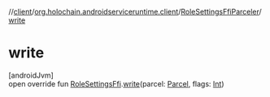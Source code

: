 //[client](../../../index.md)/[org.holochain.androidserviceruntime.client](../index.md)/[RoleSettingsFfiParceler](index.md)/[write](write.md)

# write

[androidJvm]\
open override fun [RoleSettingsFfi](../-role-settings-ffi/index.md).[write](write.md)(parcel: [Parcel](https://developer.android.com/reference/kotlin/android/os/Parcel.html), flags: [Int](https://kotlinlang.org/api/core/kotlin-stdlib/kotlin/-int/index.html))